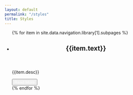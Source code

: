 ```yaml
---
layout: default
permalink: "/styles"
title: Styles
---
```

<ul class="usa-card-group">
    {% for item in site.data.navigation.library[1].subpages %}
        <li class="tablet:grid-col-4 usa-card">
            <div class="usa-card__container">
                <header class="usa-card__header">
                    <h2 class="usa-card__heading">{{item.text}}</h2>
                </header>
                <div class="usa-card__body">
                    <p>{{item.desc}}</p>
                </div>
                <div class="usa-card__footer">
                    <button class="usa-button">
                        <a href="{{item.href}}" style="color: white; text-decoration: none;">Read More</a>
                    </button>
                </div>
            </div>
        </li>
    {% endfor %}
</ul>